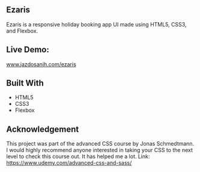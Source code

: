 ## Ezaris

Ezaris is a responsive holiday booking app UI made using HTML5, CSS3, and Flexbox.

## Live Demo:
www.jazdosanjh.com/ezaris

## Built With

* HTML5
* CSS3
* Flexbox

## Acknowledgement
This project was part of the advanced CSS course by Jonas Schmedtmann. I would highly recommend anyone interested in taking your CSS
to the next level to check this course out. It has helped me a lot. Link: https://www.udemy.com/advanced-css-and-sass/

